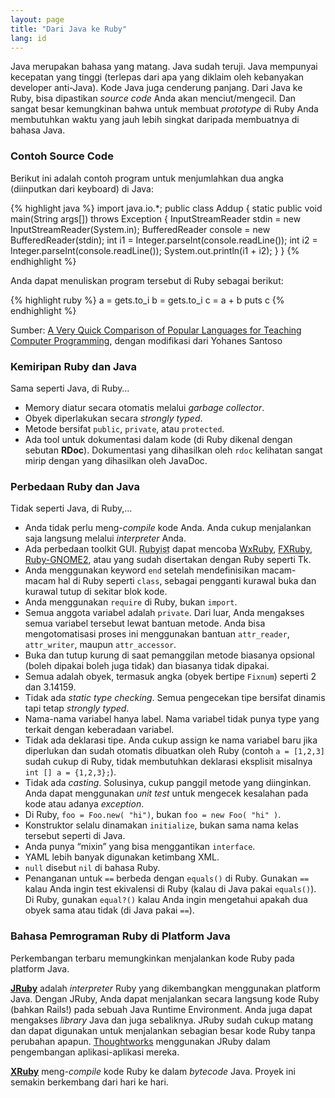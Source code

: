 ```yaml
---
layout: page
title: "Dari Java ke Ruby"
lang: id
---
```


Java merupakan bahasa yang matang. Java sudah teruji. Java mempunyai
kecepatan yang tinggi (terlepas dari apa yang diklaim oleh kebanyakan
developer anti-Java). Kode Java juga cenderung panjang. Dari Java ke
Ruby, bisa dipastikan *source code* Anda akan menciut/mengecil. Dan
sangat besar kemungkinan bahwa untuk membuat *prototype* di Ruby Anda
membutuhkan waktu yang jauh lebih singkat daripada membuatnya di bahasa
Java.

### Contoh Source Code

Berikut ini adalah contoh program untuk menjumlahkan dua angka
(diinputkan dari keyboard) di Java:

{% highlight java %}
import java.io.*;
public class Addup
{
   static public void main(String args[]) throws Exception {
       InputStreamReader stdin = new InputStreamReader(System.in);
       BufferedReader console = new BufferedReader(stdin);
       int i1 = Integer.parseInt(console.readLine());
       int i2 = Integer.parseInt(console.readLine());
       System.out.println(i1 + i2);
   }
}
{% endhighlight %}

Anda dapat menuliskan program tersebut di Ruby sebagai berikut:

{% highlight ruby %}
a = gets.to_i
b = gets.to_i
c = a + b
puts c
{% endhighlight %}

Sumber: [A Very Quick Comparison of Popular Languages for Teaching
Computer Programming][1], dengan modifikasi dari Yohanes Santoso

### Kemiripan Ruby dan Java

Sama seperti Java, di Ruby…

* Memory diatur secara otomatis melalui *garbage collector*.
* Obyek diperlakukan secara *strongly typed*.
* Metode bersifat `public`, `private`, atau `protected`.
* Ada tool untuk dokumentasi dalam kode (di Ruby dikenal dengan sebutan
  **RDoc**). Dokumentasi yang dihasilkan oleh `rdoc` kelihatan sangat
  mirip dengan yang dihasilkan oleh JavaDoc.

### Perbedaan Ruby dan Java

Tidak seperti Java, di Ruby,...

* Anda tidak perlu meng-*compile* kode Anda. Anda cukup menjalankan saja
  langsung melalui *interpreter* Anda.
* Ada perbedaan toolkit GUI. <abbr title="Matz telah mendeklarasikan
  Pengguna Ruby disebut dengan sebutan Rubyist">Rubyist</abbr> dapat
  mencoba [WxRuby][2], [FXRuby][3], [Ruby-GNOME2][4], atau yang sudah
  disertakan dengan Ruby seperti Tk.
* Anda menggunakan keyword `end` setelah mendefinisikan macam-macam hal
  di Ruby seperti `class`, sebagai pengganti kurawal buka dan kurawal
  tutup di sekitar blok kode.
* Anda menggunakan `require` di Ruby, bukan `import`.
* Semua anggota variabel adalah `private`. Dari luar, Anda mengakses
  semua variabel tersebut lewat bantuan metode. Anda bisa
  mengotomatisasi proses ini menggunakan bantuan `attr_reader`,
  `attr_writer`, maupun `attr_accessor`.
* Buka dan tutup kurung di saat pemanggilan metode biasanya opsional
  (boleh dipakai boleh juga tidak) dan biasanya tidak dipakai.
* Semua adalah obyek, termasuk angka (obyek bertipe `Fixnum`) seperti 2
  dan 3.14159.
* Tidak ada *static type checking*. Semua pengecekan tipe bersifat
  dinamis tapi tetap *strongly typed*.
* Nama-nama variabel hanya label. Nama variabel tidak punya type yang
  terkait dengan keberadaan variabel.
* Tidak ada deklarasi tipe. Anda cukup assign ke nama variabel baru jika
  diperlukan dan sudah otomatis dibuatkan oleh Ruby (contoh `a =
  [1,2,3]` sudah cukup di Ruby, tidak membutuhkan deklarasi eksplisit
  misalnya `int [] a = {1,2,3};`).
* Tidak ada *casting*. Solusinya, cukup panggil metode yang diinginkan.
  Anda dapat menggunakan *unit test* untuk mengecek kesalahan pada kode
  atau adanya *exception*.
* Di Ruby, `foo = Foo.new( "hi")`, bukan `foo = new Foo( "hi" )`.
* Konstruktor selalu dinamakan `initialize`, bukan sama nama kelas
  tersebut seperti di Java.
* Anda punya “mixin” yang bisa menggantikan `interface`.
* YAML lebih banyak digunakan ketimbang XML.
* `null` disebut `nil` di bahasa Ruby.
* Penanganan untuk `==` berbeda dengan `equals()` di Ruby. Gunakan `==`
  kalau Anda ingin test ekivalensi di Ruby (kalau di Java pakai
  `equals()`). Di Ruby, gunakan `equal?()` kalau Anda ingin mengetahui
  apakah dua obyek sama atau tidak (di Java pakai `==`).

### Bahasa Pemrograman Ruby di Platform Java

Perkembangan terbaru memungkinkan menjalankan kode Ruby pada platform
Java.

[**JRuby**][5] adalah *interpreter* Ruby yang dikembangkan menggunakan
platform Java. Dengan JRuby, Anda dapat menjalankan secara langsung kode
Ruby (bahkan Rails!) pada sebuah Java Runtime Environment. Anda juga
dapat mengakses *library* Java dan juga sebaliknya. JRuby sudah cukup
matang dan dapat digunakan untuk menjalankan sebagian besar kode Ruby
tanpa perubahan apapun. [Thoughtworks][6] menggunakan JRuby dalam
pengembangan aplikasi-aplikasi mereka.

[**XRuby**][7] meng-*compile* kode Ruby ke dalam *bytecode* Java. Proyek
ini semakin berkembang dari hari ke hari.



[1]: http://www.ariel.com.au/a/teaching-programming.html 
[2]: http://wxruby.rubyforge.org/wiki/wiki.pl 
[3]: http://www.fxruby.org/ 
[4]: http://ruby-gnome2.sourceforge.jp/ 
[5]: http://jruby.codehaus.org/ 
[6]: http://www.thoughtworks.com/ 
[7]: http://xruby.com/ 
